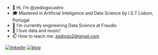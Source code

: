 - 👋 Hi, I’m @zediogocastro
- 🎓 Mastered in Artificial Inteligence and Data Science by I.S.T Lisbon, Portugal
- 🌱 I’m currently engineering Data Science at Fraudio
- 💞️ I love data and music!
- 📫 How to reach me: zediogo2@gmail.com 

[![linkedin](https://img.shields.io/badge/LinkedIn-0077B5?style=for-the-badge&logo=linkedin&logoColor=white)](https://www.linkedin.com/in/josediogocastro/)
[![blog](https://img.shields.io/badge/Blogger-FF5722?style=for-the-badge&logo=blogger&logoColor=white
)](https://vagabond-cylinder-abb.notion.site/Jos-Castro-Tech-Blog-da06d9ed69e542ffad7b4656a1fb6f7c)


<!---
zediogocastro/zediogocastro is a ✨ special ✨ repository came and join in this journey.
--->
